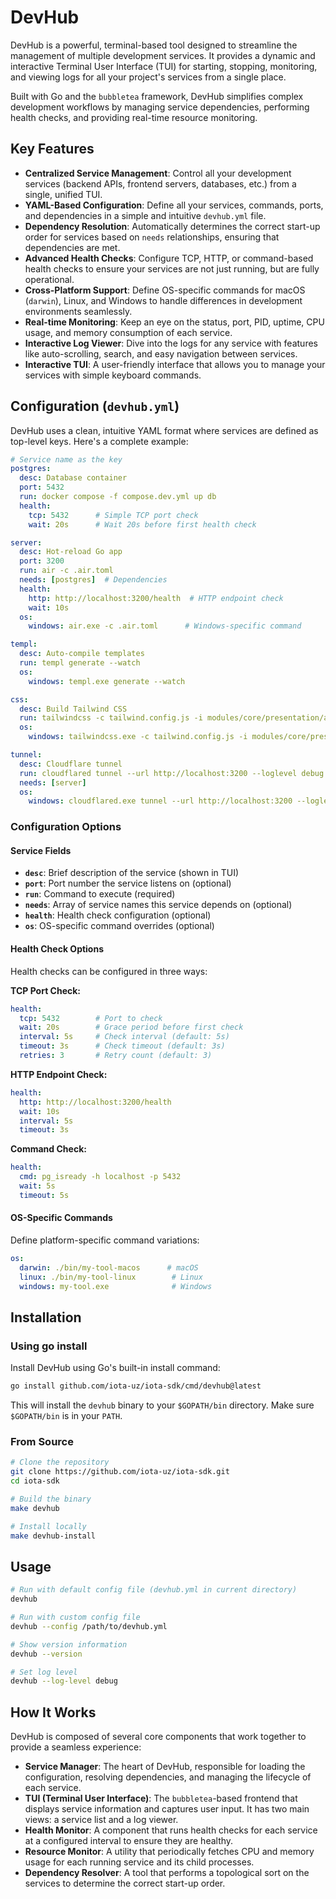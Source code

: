 # DevHub

DevHub is a powerful, terminal-based tool designed to streamline the management of multiple development services. It provides a dynamic and interactive Terminal User Interface (TUI) for starting, stopping, monitoring, and viewing logs for all your project's services from a single place.

Built with Go and the `bubbletea` framework, DevHub simplifies complex development workflows by managing service dependencies, performing health checks, and providing real-time resource monitoring.

## Key Features

- **Centralized Service Management**: Control all your development services (backend APIs, frontend servers, databases, etc.) from a single, unified TUI.
- **YAML-Based Configuration**: Define all your services, commands, ports, and dependencies in a simple and intuitive `devhub.yml` file.
- **Dependency Resolution**: Automatically determines the correct start-up order for services based on `needs` relationships, ensuring that dependencies are met.
- **Advanced Health Checks**: Configure TCP, HTTP, or command-based health checks to ensure your services are not just running, but are fully operational.
- **Cross-Platform Support**: Define OS-specific commands for macOS (`darwin`), Linux, and Windows to handle differences in development environments seamlessly.
- **Real-time Monitoring**: Keep an eye on the status, port, PID, uptime, CPU usage, and memory consumption of each service.
- **Interactive Log Viewer**: Dive into the logs for any service with features like auto-scrolling, search, and easy navigation between services.
- **Interactive TUI**: A user-friendly interface that allows you to manage your services with simple keyboard commands.

## Configuration (`devhub.yml`)

DevHub uses a clean, intuitive YAML format where services are defined as top-level keys. Here's a complete example:

```yaml
# Service name as the key
postgres:
  desc: Database container
  port: 5432
  run: docker compose -f compose.dev.yml up db
  health:
    tcp: 5432      # Simple TCP port check
    wait: 20s      # Wait 20s before first health check

server:
  desc: Hot-reload Go app
  port: 3200
  run: air -c .air.toml
  needs: [postgres]  # Dependencies
  health:
    http: http://localhost:3200/health  # HTTP endpoint check
    wait: 10s
  os:
    windows: air.exe -c .air.toml      # Windows-specific command

templ:
  desc: Auto-compile templates
  run: templ generate --watch
  os:
    windows: templ.exe generate --watch

css:
  desc: Build Tailwind CSS
  run: tailwindcss -c tailwind.config.js -i modules/core/presentation/assets/css/main.css -o modules/core/presentation/assets/css/main.min.css --minify --watch
  os:
    windows: tailwindcss.exe -c tailwind.config.js -i modules/core/presentation/assets/css/main.css -o modules/core/presentation/assets/css/main.min.css --minify --watch

tunnel:
  desc: Cloudflare tunnel
  run: cloudflared tunnel --url http://localhost:3200 --loglevel debug
  needs: [server]
  os:
    windows: cloudflared.exe tunnel --url http://localhost:3200 --loglevel debug
```

### Configuration Options

#### Service Fields

- **`desc`**: Brief description of the service (shown in TUI)
- **`port`**: Port number the service listens on (optional)
- **`run`**: Command to execute (required)
- **`needs`**: Array of service names this service depends on (optional)
- **`health`**: Health check configuration (optional)
- **`os`**: OS-specific command overrides (optional)

#### Health Check Options

Health checks can be configured in three ways:

**TCP Port Check:**
```yaml
health:
  tcp: 5432        # Port to check
  wait: 20s        # Grace period before first check
  interval: 5s     # Check interval (default: 5s)
  timeout: 3s      # Check timeout (default: 3s)
  retries: 3       # Retry count (default: 3)
```

**HTTP Endpoint Check:**
```yaml
health:
  http: http://localhost:3200/health
  wait: 10s
  interval: 5s
  timeout: 3s
```

**Command Check:**
```yaml
health:
  cmd: pg_isready -h localhost -p 5432
  wait: 5s
  timeout: 5s
```

#### OS-Specific Commands

Define platform-specific command variations:

```yaml
os:
  darwin: ./bin/my-tool-macos      # macOS
  linux: ./bin/my-tool-linux        # Linux  
  windows: my-tool.exe              # Windows
```

## Installation

### Using go install

Install DevHub using Go's built-in install command:

```bash
go install github.com/iota-uz/iota-sdk/cmd/devhub@latest
```

This will install the `devhub` binary to your `$GOPATH/bin` directory. Make sure `$GOPATH/bin` is in your `PATH`.

### From Source

```bash
# Clone the repository
git clone https://github.com/iota-uz/iota-sdk.git
cd iota-sdk

# Build the binary
make devhub

# Install locally
make devhub-install
```

## Usage

```bash
# Run with default config file (devhub.yml in current directory)
devhub

# Run with custom config file
devhub --config /path/to/devhub.yml

# Show version information
devhub --version

# Set log level
devhub --log-level debug
```

## How It Works

DevHub is composed of several core components that work together to provide a seamless experience:

- **Service Manager**: The heart of DevHub, responsible for loading the configuration, resolving dependencies, and managing the lifecycle of each service.
- **TUI (Terminal User Interface)**: The `bubbletea`-based frontend that displays service information and captures user input. It has two main views: a service list and a log viewer.
- **Health Monitor**: A component that runs health checks for each service at a configured interval to ensure they are healthy.
- **Resource Monitor**: A utility that periodically fetches CPU and memory usage for each running service and its child processes.
- **Dependency Resolver**: A tool that performs a topological sort on the services to determine the correct start-up order.
